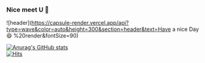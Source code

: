 ### Nice meet U 👋

![header](https://capsule-render.vercel.app/api?type=wave&color=auto&height=300&section=header&text=Have a nice Day😄 %20render&fontSize=90)



[![Anurag's GitHub stats](https://github-readme-stats.vercel.app/api?username=Jiseok97&&show_icons=ture&theme=merko)
<br />
![Hits](https://hits.seeyoufarm.com/api/count/incr/badge.svg?url=https%3A%2F%2Fgithub.com%2FJiseok97&count_bg=%231AC273&title_bg=%23555555&icon=&icon_color=%23FFFFFF&title=hits&edge_flat=false)](https://hits.seeyoufarm.com)

<!--
**Jiseok97/Jiseok97** is a ✨ _special_ ✨ repository because its `README.md` (this file) appears on your GitHub profile.

Here are some ideas to get you started:

- 🔭 I’m currently working on ...
- 🌱 I’m currently learning ...
- 👯 I’m looking to collaborate on ...
- 🤔 I’m looking for help with ...
- 💬 Ask me about ...
- 📫 How to reach me: ...
- 😄 Pronouns: ...
- ⚡ Fun fact: ...
-->

